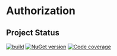 # Authorization

## Project Status
[![build](https://github.com/f-waffenschmidt/Authorization/actions/workflows/dotnet.yml/badge.svg?branch=main)](https://github.com/f-waffenschmidt/Authorization/actions/workflows/dotnet.yml)
[![NuGet version](https://badge.fury.io/nu/Waffenschmidt.AuthZ.Core.svg)](https://badge.fury.io/nu/Waffenschmidt.AuthZ.Core)
[![Code coverage](https://codecov.io/gh/f-waffenschmidt/Waffenschmidt.AuthZ.Core/branch/main/graph/badge.svg)](https://codecov.io/gh/f-waffenschmidt/Waffenschmidt.AuthZ.Core)
